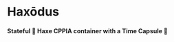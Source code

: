 # Haxōdus

#### Stateful :vertical_traffic_light: Haxe CPPIA container with a Time Capsule :crystal_ball:
